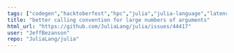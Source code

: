 ```yaml
---
tags: ["codegen","hacktoberfest","hpc","julia","julia-language","latency","machine-learning","numerical","programming-language","science","scientific"]
title: "better calling convention for large numbers of arguments"
html_url: "https://github.com/JuliaLang/julia/issues/44417"
user: "JeffBezanson"
repo: "JuliaLang/julia"
---
```


